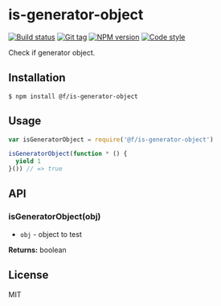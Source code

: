 
# is-generator-object

[![Build status][travis-image]][travis-url]
[![Git tag][git-image]][git-url]
[![NPM version][npm-image]][npm-url]
[![Code style][standard-image]][standard-url]

Check if generator object.

## Installation

    $ npm install @f/is-generator-object

## Usage

```js
var isGeneratorObject = require('@f/is-generator-object')

isGeneratorObject(function * () {
  yield 1
}()) // => true

```

## API

### isGeneratorObject(obj)

- `obj` - object to test

**Returns:** boolean

## License

MIT

[travis-image]: https://img.shields.io/travis/micro-js/is-generator-object.svg?style=flat-square
[travis-url]: https://travis-ci.org/micro-js/is-generator-object
[git-image]: https://img.shields.io/github/tag/micro-js/is-generator-object.svg
[git-url]: https://github.com/micro-js/is-generator-object
[standard-image]: https://img.shields.io/badge/code%20style-standard-brightgreen.svg?style=flat
[standard-url]: https://github.com/feross/standard
[npm-image]: https://img.shields.io/npm/v/@f/is-generator-object.svg?style=flat-square
[npm-url]: https://npmjs.org/package/@f/is-generator-object
